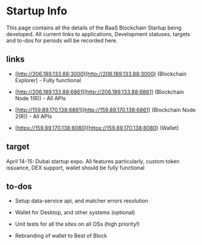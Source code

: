 # Startup Info

This page contains all the details of the BaaS Blockchain Startup being developed. All current links to applications, Development statuses, targets and to-dos for periods will be recorded here. 

## links

* [http://206.189.133.88:3000](http://206.189.133.88:3000) (Blockchain Explorer) - Fully functional

* [http://206.189.133.88:6861](http://206.189.133.88:6861) (Blockchain Node 1(R)) - All APIs

* [http://159.89.170.138:6861](http://159.89.170.138:6861) (Blockchain Node 2(R)) - All APIs

* [https://159.89.170.138:8080](https://159.89.170.138:8080) (Wallet)

## target

April 14-15: Dubai startup expo. All features particularly, custom token issuance, DEX support, wallet should be fully functional

## to-dos

* Setup data-service api, and matcher errors resolution

* Wallet for Desktop, and other systems (optional)

* Unit tests for all the sites on all OSs (high priority!)

* Rebranding of wallet to Best of Block

